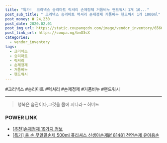 ```yaml
--- 
title: "특가!  크리넥스 승리마트 럭셔리 손제정제 거품비누 핸드워시 1개 10..." 
post_sub_title: " 크리넥스 승리마트 럭셔리 손제정제 거품비누 핸드워시 1개 1000ml" 
post_money: ₩ 24,230 
post_date: 2020.02.01 
post_img_url: https://static.coupangcdn.com/image/vendor_inventory/6566/ccfce247fba938efc243304a079a1816ffcc8a6b4be07f53c08d8940a9c2.jpg 
post_link_url: https://coupa.ng/bnO3sX 
categories: 
  - vendor_inventory 
tags: 
  - 크리넥스 
  - 승리마트 
  - 럭셔리 
  - 손제정제 
  - 거품비누 
  - 핸드워시 
--- 
```

  #크리넥스 #승리마트 #럭셔리 #손제정제 #거품비누 #핸드워시 
<hr> 

> 행복은 습관이다,그것을 몸에 지니라 – 허버드 


### POWER LINK

* <a href="https://blog.naver.com/fasyy4321/221792713885" target="_blank">[추천]손제정제 19가지 정보</a>
* <a href="https://blog.naver.com/an0733/221789300950" target="_blank">[특가] 용 손 무알콜손제 500ml 퓨리셔스 신생아손제jif 81481 천연손제 유아용손</a>
